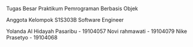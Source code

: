 Tugas Besar Praktikum Pemrograman Berbasis Objek


Anggota Kelompok
S1S303B Software Engineer

Yolanda Al Hidayah Pasaribu - 19104057
Novi rahmawati - 19104079
Nike Prasetyo - 19104068
